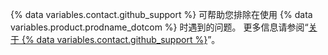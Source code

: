 {% data variables.contact.github_support %} 可帮助您排除在使用 {% data variables.product.prodname_dotcom %} 时遇到的问题。 更多信息请参阅“[关于 {% data variables.contact.github_support %}](/github/working-with-github-support/about-github-support)”。
